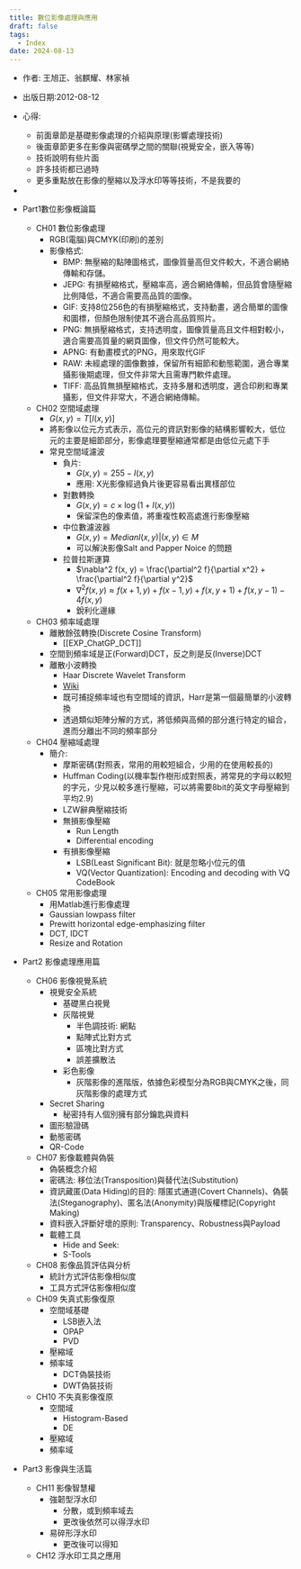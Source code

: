 ```yaml
---
title: 數位影像處理與應用
draft: false
tags:
  - Index
date: 2024-08-13
---
```



- 作者: 王旭正、翁麒耀、林家禎
- 出版日期:2012-08-12

- 心得: 
	- 前面章節是基礎影像處理的介紹與原理(影響處理技術)
	- 後面章節更多在影像與密碼學之間的關聯(視覺安全，嵌入等等)
	- 技術說明有些片面
	- 許多技術都已過時
	- 更多重點放在影像的壓縮以及浮水印等等技術，不是我要的

- 

- Part1數位影像概論篇  
	- CH01 數位影像處理  
		- RGB(電腦)與CMYK(印刷)的差別
		- 影像格式: 
			- BMP: 無壓縮的點陣圖格式，圖像質量高但文件較大，不適合網絡傳輸和存儲。  
			- JEPG: 有損壓縮格式，壓縮率高，適合網絡傳輸，但品質會隨壓縮比例降低，不適合需要高品質的圖像。  
			- GIF: 支持8位256色的有損壓縮格式，支持動畫，適合簡單的圖像和圖標，但顏色限制使其不適合高品質照片。  
			- PNG: 無損壓縮格式，支持透明度，圖像質量高且文件相對較小，適合需要高質量的網頁圖像，但文件仍然可能較大。  
			- APNG: 有動畫模式的PNG，用來取代GIF
			- RAW: 未經處理的圖像數據，保留所有細節和動態範圍，適合專業攝影後期處理，但文件非常大且需專門軟件處理。  
			- TIFF: 高品質無損壓縮格式，支持多層和透明度，適合印刷和專業攝影，但文件非常大，不適合網絡傳輸。
	- CH02 空間域處理  
		- $G(x, y)=T[I(x, y)]$
		- 將影像以位元方式表示，高位元的資訊對影像的結構影響較大，低位元的主要是細節部分，影像處理要壓縮通常都是由低位元處下手
		- 常見空間域濾波
			- 負片: 
				- $G(x, y)=255-I(x, y)$
				- 應用: X光影像經過負片後更容易看出異樣部位
			- 對數轉換
				- $G(x, y)=c\times\log(1+I(x, y))$
				- 保留深色的像素值，將重複性較高處進行影像壓縮
			- 中位數濾波器
				- $G(x, y)=Median{I(x, y)|(x, y)\in M}$
				- 可以解決影像Salt and Papper Noice 的問題
			- 拉普拉斯運算
				- $\nabla^2 f(x, y) = \frac{\partial^2 f}{\partial x^2} + \frac{\partial^2 f}{\partial y^2}$
				- $\nabla^2 f(x, y) \approx f(x+1, y) + f(x-1, y) + f(x, y+1) + f(x, y-1) - 4f(x, y)$
				- 銳利化邊緣
	- CH03 頻率域處理  
		- 離散餘弦轉換(Discrete Cosine Transform) 
			-  [[EXP_ChatGP_DCT]]
		- 空間到頻率域是正(Forward)DCT，反之則是反(Inverse)DCT
		- 離散小波轉換
			- Haar Discrete Wavelet Transform
			- [Ｗiki](https://zh.wikipedia.org/zh-tw/%E9%9B%A2%E6%95%A3%E5%B0%8F%E6%B3%A2%E8%AE%8A%E6%8F%9B)
			- 既可捕捉頻率域也有空間域的資訊，Harr是第一個最簡單的小波轉換
			- 透過類似矩陣分解的方式，將低頻與高頻的部分進行特定的組合，進而分離出不同的頻率部分
	- CH04 壓縮域處理  
		- 簡介: 
			- 摩斯密碼(對照表，常用的用較短組合，少用的在使用較長的)
			- Huffman Coding(以機率製作樹形成對照表，將常見的字母以較短的字元，少見以較多進行壓縮，可以將需要8bit的英文字母壓縮到平均2.9)
			- LZW辭典壓縮技術
			- 無損影像壓縮
				- Run Length
				- Differential encoding
			- 有損影像壓縮
				- LSB(Least Significant Bit): 就是忽略小位元的值
				- VQ(Vector Quantization): Encoding and decoding with VQ CodeBook 
	- CH05 常用影像處理  
		- 用Matlab進行影像處理
		- Gaussian lowpass filter
		- Prewitt horizontal edge-emphasizing filter
		- DCT, IDCT
		- Resize and Rotation
- Part2 影像處理應用篇  
	- CH06 影像視覺系統  
		- 視覺安全系統
			- 基礎黑白視覺
			- 灰階視覺
				- 半色調技術: 網點
				- 點陣式比對方式
				- 區塊比對方式
				- 誤差擴散法
			- 彩色影像
				- 灰階影像的進階版，依據色彩模型分為RGB與CMYK之後，同灰階影像的處理方式
		- Secret Sharing
			- 秘密持有人個別擁有部分鑰匙與資料
		- 圖形驗證碼
		- 動態密碼
		- QR-Code
	- CH07 影像載體與偽裝  
		- 偽裝概念介紹
		- 密碼法: 移位法(Transposition)與替代法(Substitution)
		- 資訊藏匿(Data Hiding)的目的: 隱匿式通道(Covert Channels)、偽裝法(Steganography)、匿名法(Anonymity)與版權標記(Copyright Making)
		- 資料嵌入評斷好壞的原則: Transparency、Robustness與Payload
		- 載體工具
			- Hide and Seek: 
			- S-Tools
	- CH08 影像品質評估與分析
		- 統計方式評估影像相似度
		- 工具方式評估影像相似度
	- CH09 失真式影像復原  
		-  空間域基礎
			- LSB嵌入法
			- OPAP
			- PVD
		- 壓縮域
		- 頻率域
			- DCT偽裝技術
			- DWT偽裝技術
	- CH10 不失真影像復原  
		- 空間域
			- Histogram-Based
			- DE
		- 壓縮域
		- 頻率域
- Part3 影像與生活篇  
	- CH11 影像智慧權  
		- 強韌型浮水印
			- 分散，或到頻率域去
			- 更改後依然可以得浮水印
		- 易碎形浮水印
			- 更改後可以得知
	- CH12 浮水印工具之應用


